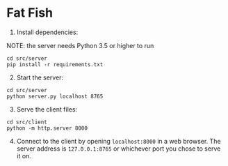 # Fat Fish

1. Install dependencies:

NOTE: the server needs Python 3.5 or higher to run
```
cd src/server
pip install -r requirements.txt
```

2. Start the server:
```
cd src/server
python server.py localhost 8765
```

3. Serve the client files:
```
cd src/client
python -m http.server 8000
```

4. Connect to the client by opening `localhost:8000` in a web browser. The server
address is `127.0.0.1:8765` or whichever port you chose to serve it on.
